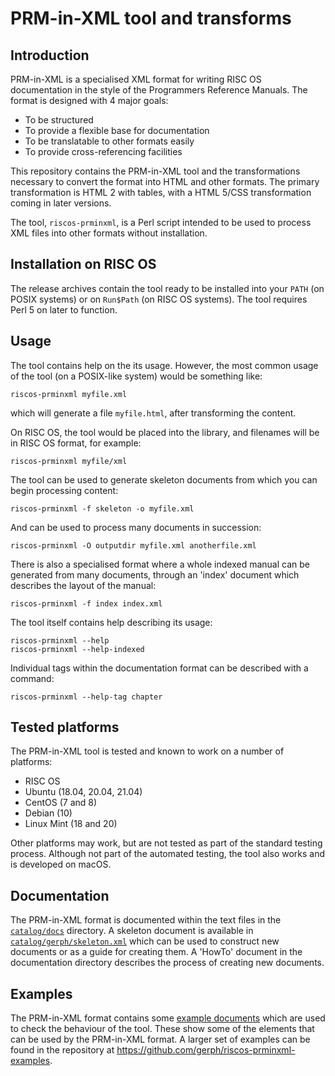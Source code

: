# PRM-in-XML tool and transforms

## Introduction

PRM-in-XML is a specialised XML format for writing RISC OS documentation in the style
of the Programmers Reference Manuals. The format is designed with 4 major goals:

* To be structured
* To provide a flexible base for documentation
* To be translatable to other formats easily
* To provide cross-referencing facilities

This repository contains the PRM-in-XML tool and the transformations necessary to
convert the format into HTML and other formats. The primary transformation is HTML 2 with
tables, with a HTML 5/CSS transformation coming in later versions.

The tool, `riscos-prminxml`, is a Perl script intended to be used to process
XML files into other formats without installation.

## Installation on RISC OS

The release archives contain the tool ready to be installed into your `PATH` (on POSIX
systems) or on `Run$Path` (on RISC OS systems). The tool requires Perl 5 on later to
function.

## Usage

The tool contains help on the its usage. However, the most common usage of the tool
(on a POSIX-like system) would be something like:

    riscos-prminxml myfile.xml

which will generate a file `myfile.html`, after transforming the content.

On RISC OS, the tool would be placed into the library, and filenames will be in
RISC OS format, for example:

    riscos-prminxml myfile/xml

The tool can be used to generate skeleton documents from which you can begin processing
content:

    riscos-prminxml -f skeleton -o myfile.xml

And can be used to process many documents in succession:

    riscos-prminxml -O outputdir myfile.xml anotherfile.xml

There is also a specialised format where a whole indexed manual can be generated from
many documents, through an 'index' document which describes the layout of the manual:

    riscos-prminxml -f index index.xml

The tool itself contains help describing its usage:

    riscos-prminxml --help
    riscos-prminxml --help-indexed

Individual tags within the documentation format can be described with a command:

    riscos-prminxml --help-tag chapter

## Tested platforms

The PRM-in-XML tool is tested and known to work on a number of platforms:

* RISC OS
* Ubuntu (18.04, 20.04, 21.04)
* CentOS (7 and 8)
* Debian (10)
* Linux Mint (18 and 20)

Other platforms may work, but are not tested as part of the standard testing process.
Although not part of the automated testing, the tool also works and is developed on
macOS.

## Documentation

The PRM-in-XML format is documented within the text files in the [`catalog/docs`](catalog/docs)
directory. A skeleton document is available in [`catalog/gerph/skeleton.xml`](catalog/gerph/skeleton.xml)
which can be used to construct new documents or as a guide for creating them. A 'HowTo' document
in the documentation directory describes the process of creating new documents.

## Examples

The PRM-in-XML format contains some [example documents](examples) which are used to check the
behaviour of the tool. These show some of the elements that can be used by the PRM-in-XML
format. A larger set of examples can be found in the repository at https://github.com/gerph/riscos-prminxml-examples.
